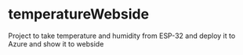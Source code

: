 # temperatureWebside
Project to take temperature and humidity from ESP-32 and deploy it to Azure and show it to webside
